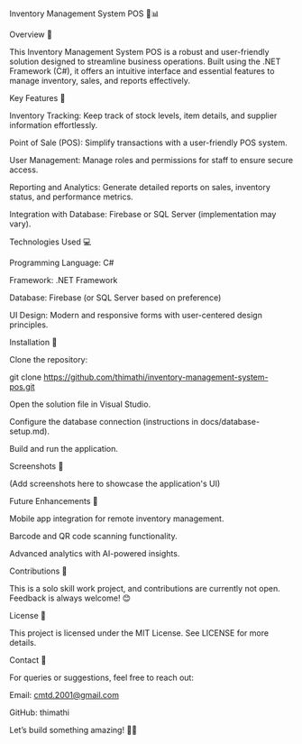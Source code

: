 Inventory Management System POS 💼📊

Overview 📝

This Inventory Management System POS is a robust and user-friendly solution designed to streamline business operations. Built using the .NET Framework (C#), it offers an intuitive interface and essential features to manage inventory, sales, and reports effectively.

Key Features 🌟

Inventory Tracking: Keep track of stock levels, item details, and supplier information effortlessly.

Point of Sale (POS): Simplify transactions with a user-friendly POS system.

User Management: Manage roles and permissions for staff to ensure secure access.

Reporting and Analytics: Generate detailed reports on sales, inventory status, and performance metrics.

Integration with Database: Firebase or SQL Server (implementation may vary).

Technologies Used 💻

Programming Language: C#

Framework: .NET Framework

Database: Firebase (or SQL Server based on preference)

UI Design: Modern and responsive forms with user-centered design principles.

Installation 🚀

Clone the repository:

git clone https://github.com/thimathi/inventory-management-system-pos.git

Open the solution file in Visual Studio.

Configure the database connection (instructions in docs/database-setup.md).

Build and run the application.

Screenshots 📸

(Add screenshots here to showcase the application's UI)

Future Enhancements 🔮

Mobile app integration for remote inventory management.

Barcode and QR code scanning functionality.

Advanced analytics with AI-powered insights.

Contributions 🤝

This is a solo skill work project, and contributions are currently not open. Feedback is always welcome! 😊

License 📜

This project is licensed under the MIT License. See LICENSE for more details.

Contact 📧

For queries or suggestions, feel free to reach out:

Email: cmtd.2001@gmail.com

GitHub: thimathi

Let’s build something amazing! 💪🚀


